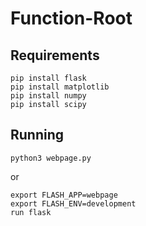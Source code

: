 # Function-Root

## Requirements

```
pip install flask
pip install matplotlib
pip install numpy
pip install scipy
```

## Running

```
python3 webpage.py
```
or
```
export FLASH_APP=webpage
export FLASH_ENV=development
run flask
```